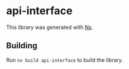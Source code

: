 # api-interface

This library was generated with [Nx](https://nx.dev).

## Building

Run `nx build api-interface` to build the library.
